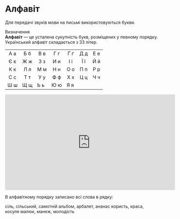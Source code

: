 # Алфавіт

Для передачi звукiв мови на письмi використовуються букви.

<div class="eoz-wrap">
<span class="eoz">Визначення</span>
<div class="eoz-text">
<b>Алфавiт</b> — це усталена сукупнiсть букв, розмiщених у певному порядку. Український алфавiт складається з 33 лiтер.
</div>
</div>

<div class="centered-table-wrapper">
<table class="centered-table">
<tr>
<td align="center"><span class="p1">А</span> а</td>
<td align="center"><span class="p1">Б</span> б</td>
<td align="center"><span class="p1">В</span> в</td>
<td align="center"><span class="p1">Г</span> г</td>
<td align="center"><span class="p1">Ґ</span> ґ</td>
<td align="center"><span class="p1">Д</span> д</td>
<td align="center"><span class="p1">Е</span> е</td>
</tr>
<tr>
<td align="center"><span class="p1">Є</span> є</td>
<td align="center"><span class="p1">Ж</span> ж</td>
<td align="center"><span class="p1">З</span> з</td>
<td align="center"><span class="p1">И</span> и</td>
<td align="center"><span class="p1">I</span> і</td>
<td align="center"><span class="p1">Ї</span> ї</td>
<td align="center"><span class="p1">Й</span> й</td>
</tr>
<tr>
<td align="center"><span class="p1">К</span> к</td>
<td align="center"><span class="p1">Л</span> л</td>
<td align="center"><span class="p1">М</span> м</td>
<td align="center"><span class="p1">Н</span> н</td>
<td align="center"><span class="p1">О</span> о</td>
<td align="center"><span class="p1">П</span> п</td>
<td align="center"><span class="p1">Р</span> р</td>
</tr>
<tr>
<td align="center"><span class="p1">С</span> с</td>
<td align="center"><span class="p1">Т</span> т</td>
<td align="center"><span class="p1">У</span> у</td>
<td align="center"><span class="p1">Ф</span> ф</td>
<td align="center"><span class="p1">Х</span> х</td>
<td align="center"><span class="p1">Ц</span> ц</td>
<td align="center"><span class="p1">Ч</span> ч</td>
</tr>
<tr>
<td align="center"><span class="p1">Ш</span> ш</td>
<td><span class="p1">Щ</span> щ</td>
<td><span class="p1">Ь</span> ь</td>
<td><span class="p1">Ю</span> ю</td>
<td><span class="p1">Я</span> я</td>
<td></td>
<td></td>
</tr>
</table>
</div>

<div class="fluidMedia">
<iframe align="center" width="560" height="315" src="https://www.youtube.com/embed/OeAFt8kgjqQ" frameborder="0" allowfullscreen></iframe>
</div>
<div class="popup">
</div>

<quiz correctLabel="correct" incorrectLabel="incorrect" checkLabel="check">
    <question text="">
        <p>В алфавітному порядку записано всі слова в рядку:</p>
        <answer>сіль, сільський, самотній</answer>
        <answer>альбом, арбалет, ананас</answer>
        <answer>користь, краса, косуля</answer>
        <answer correct>малюк, манеж, молодість</answer>
    </question>
</quiz>
